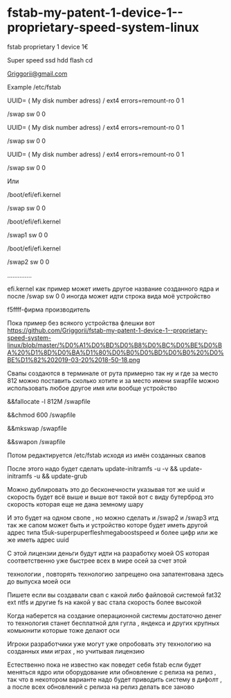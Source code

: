 # fstab-my-patent-1-device-1--proprietary-speed-system-linux
fstab proprietary 1 device 1€

Super speed ssd hdd flash cd

Griggorii@gmail.com

Example /etc/fstab 

UUID= ( My disk number adress) /               ext4    errors=remount-ro 0       1

/swap    sw              0       0

UUID= ( My disk number adress) /               ext4    errors=remount-ro 0       1

/swap    sw              0       0

UUID= ( My disk number adress) /               ext4    errors=remount-ro 0       1

/swap    sw              0       0


Или 

/boot/efi/efi.kernel

/swap    sw              0       0

/boot/efi/efi.kernel

/swap1    sw              0       0

/boot/efi/efi.kernel

/swap2    sw              0       0

..............

efi.kernel как пример может иметь другое название созданного ядра и после /swap    sw              0       0 иногда может идти строка вида моё устройство

f5ffff-фирма производитель

Пока пример без всякого устройства флешки вот https://github.com/Griggorii/fstab-my-patent-1-device-1--proprietary-speed-system-linux/blob/master/%D0%A1%D0%BD%D0%B8%D0%BC%D0%BE%D0%BA%20%D1%8D%D0%BA%D1%80%D0%B0%D0%BD%D0%B0%20%D0%BE%D1%82%202019-03-20%2018-50-18.png

Свапы создаются в терминале от рута примерно так ну и где за место 812 можно поставить сколько хотите и за место имени swapfile можно использовать любое другое имя или вообще устройство 

&&fallocate -l 812M /swapfile

&&chmod 600 /swapfile

&&mkswap /swapfile

&&swapon /swapfile

Потом редактируется /etc/fstab исходя из имён созданных свапов


После этого надо будет сделать update-initramfs -u -v && update-initramfs -u && update-grub

Можно дублировать это до бесконечности указывая тот же uuid  и скорость будет всё выше и выше вот такой вот с виду бутерброд это
скорость которая еще не дана земному шару 

И это будет на одном свопе , но можно сделать и /swap2 и /swap3 итд так же сапом может быть и устройство которе будет иметь другой адрес типа t5uk-superpuperfleshmegaboostspeed и более цифр или же же иметь адрес uuid

С этой лицензии деньги будут идти на разработку моей OS которая соответственно уже быстрее всех в мире осей за счет этой 

технологии , повторять технологию запрещено она запатентована здесь до выпуска моей оси

Пишете если вы создавали свап с какой либо файловой системой fat32 ext ntfs и другие fs на какой у вас стала скорость более высокой

Когда наберется на создание операционной системы достаточно денег то технология станет бесплатной для гугла , яндекса и других крупных комьюнити которые тоже делают оси

Игроки разработчики уже могут уже опробовать эту технологию на созданных ими играх , но учитывая лицензию

Естественно пока не известно как поведет себя fstab если будет меняться ядро или оборудование или обновление с релиза на релиз , так что в некотором варианте надо будет приводить систему в дифолт , а после всех обновлений с релиза на релиз делать все заново
